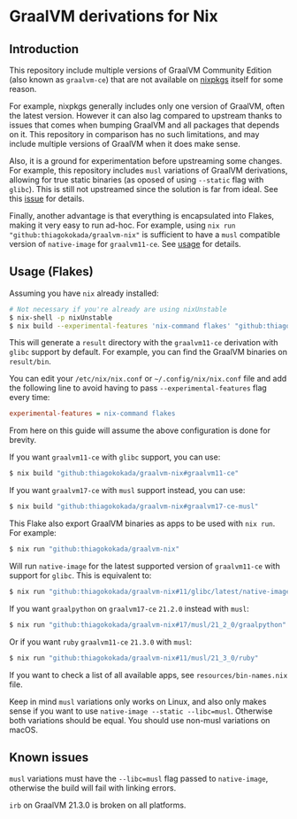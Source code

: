 # GraalVM derivations for Nix

## Introduction

This repository include multiple versions of GraalVM Community Edition (also
known as `graalvm-ce`) that are not available on
[nixpkgs](https://github.com/NixOS/nixpkgs) itself for some reason.

For example, nixpkgs generally includes only one version of GraalVM, often the
latest version. However it can also lag compared to upstream thanks to issues
that comes when bumping GraalVM and all packages that depends on it. This
repository in comparison has no such limitations, and may include multiple
versions of GraalVM when it does make sense.

Also, it is a ground for experimentation before upstreaming some changes. For
example, this repository includes `musl` variations of GraalVM derivations,
allowing for true static binaries (as oposed of using `--static` flag with
`glibc`). This is still not upstreamed since the solution is far from ideal. See
this [issue](https://github.com/NixOS/nixpkgs/issues/142392) for details.

Finally, another advantage is that everything is encapsulated into Flakes,
making it very easy to run ad-hoc. For example, using `nix run
"github:thiagokokada/graalvm-nix"` is sufficient to have a `musl` compatible
version of `native-image` for `graalvm11-ce`. See [usage](#usage-flakes) for
details.

## Usage (Flakes)

Assuming you have `nix` already installed:

```sh
# Not necessary if you're already are using nixUnstable
$ nix-shell -p nixUnstable
$ nix build --experimental-features 'nix-command flakes' "github:thiagokokada/graalvm-nix"
```

This will generate a `result` directory with the `graalvm11-ce` derivation with
`glibc` support by default. For example, you can find the GraalVM binaries on
`result/bin`.

You can edit your `/etc/nix/nix.conf` or `~/.config/nix/nix.conf` file and
add the following line to avoid having to pass `--experimental-features` flag
every time:

```ini
experimental-features = nix-command flakes
```

From here on this guide will assume the above configuration is done for brevity.

If you want `graalvm11-ce` with `glibc` support, you can use:

```sh
$ nix build "github:thiagokokada/graalvm-nix#graalvm11-ce"
```

If you want `graalvm17-ce` with `musl` support instead, you can use:

```sh
$ nix build "github:thiagokokada/graalvm-nix#graalvm17-ce-musl"
```

This Flake also export GraalVM binaries as apps to be used with `nix run`. For
example:

```sh
$ nix run "github:thiagokokada/graalvm-nix"
```

Will run `native-image` for the latest supported version of `graalvm11-ce` with
support for `glibc`. This is equivalent to:

```sh
$ nix run "github:thiagokokada/graalvm-nix#11/glibc/latest/native-image"
```

If you want `graalpython` on `graalvm17-ce` `21.2.0` instead with `musl`:

```sh
$ nix run "github:thiagokokada/graalvm-nix#17/musl/21_2_0/graalpython"
```

Or if you want `ruby` `graalvm11-ce` `21.3.0` with `musl`:

```sh
$ nix run "github:thiagokokada/graalvm-nix#11/musl/21_3_0/ruby"
```

If you want to check a list of all available apps, see `resources/bin-names.nix`
file.

Keep in mind `musl` variations only works on Linux, and also only makes sense if
you want to use `native-image --static --libc=musl`. Otherwise both variations
should be equal. You should use non-musl variations on macOS.

## Known issues

`musl` variations must have the `--libc=musl` flag passed to `native-image`,
otherwise the build will fail with linking errors.

`irb` on GraalVM 21.3.0 is broken on all platforms.
